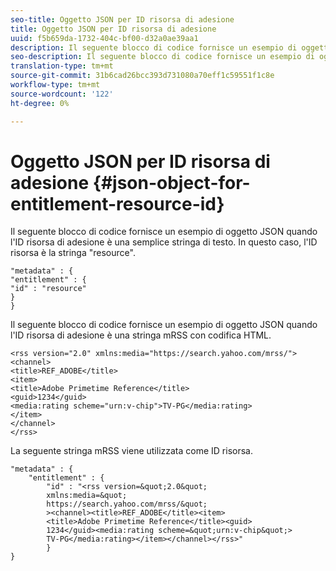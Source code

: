 ```yaml
---
seo-title: Oggetto JSON per ID risorsa di adesione
title: Oggetto JSON per ID risorsa di adesione
uuid: f5b659da-1732-404c-bf00-d32a0ae39aa1
description: Il seguente blocco di codice fornisce un esempio di oggetto JSON quando l'ID risorsa di adesione è una semplice stringa di testo.
seo-description: Il seguente blocco di codice fornisce un esempio di oggetto JSON quando l'ID risorsa di adesione è una semplice stringa di testo.
translation-type: tm+mt
source-git-commit: 31b6cad26bcc393d731080a70eff1c59551f1c8e
workflow-type: tm+mt
source-wordcount: '122'
ht-degree: 0%

---
```



# Oggetto JSON per ID risorsa di adesione {#json-object-for-entitlement-resource-id}

Il seguente blocco di codice fornisce un esempio di oggetto JSON quando l&#39;ID risorsa di adesione è una semplice stringa di testo. In questo caso, l&#39;ID risorsa è la stringa &quot;resource&quot;.

```
"metadata" : { 
"entitlement" : { 
"id" : "resource" 
} 
}
```

Il seguente blocco di codice fornisce un esempio di oggetto JSON quando l&#39;ID risorsa di adesione è una stringa mRSS con codifica HTML.

```
<rss version="2.0" xmlns:media="https://search.yahoo.com/mrss/"> 
<channel> 
<title>REF_ADOBE</title> 
<item> 
<title>Adobe Primetime Reference</title> 
<guid>1234</guid> 
<media:rating scheme="urn:v-chip">TV-PG</media:rating> 
</item> 
</channel> 
</rss>
```

La seguente stringa mRSS viene utilizzata come ID risorsa.

```
"metadata" : { 
    "entitlement" : { 
        "id" : "<rss version=&quot;2.0&quot; 
        xmlns:media=&quot; 
        https://search.yahoo.com/mrss/&quot; 
        ><channel><title>REF_ADOBE</title><item> 
        <title>Adobe Primetime Reference</title><guid> 
        1234</guid><media:rating scheme=&quot;urn:v-chip&quot;> 
        TV-PG</media:rating></item></channel></rss>" 
        } 
} 
```
